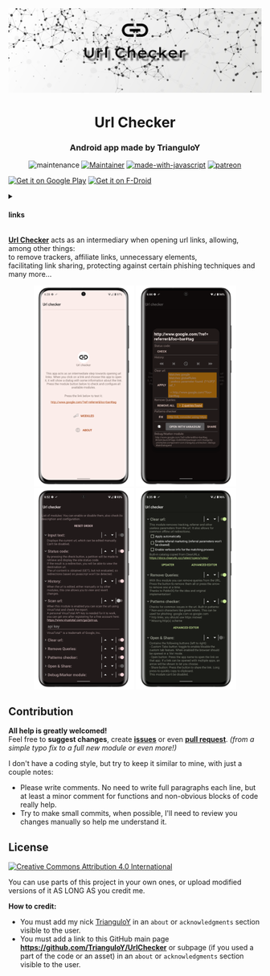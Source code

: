 <div align="center">
<img 
    src="art/presentation%20banner.png">

<h1>Url Checker</h1>
<h3>Android app made by TrianguloY</h3></div>

<div align="center">

![maintenance](https://img.shields.io/badge/maintenance-actively--developed-brightgreen.svg)
[![Maintainer](https://img.shields.io/badge/maintainer-TrianguloY-royalblue)](https://github.com/TrianguloY/)
[![made-with-javascript](https://img.shields.io/badge/Made%20with-JavaScript-1f425f.svg)](https://www.javascript.com)
[![patreon](https://img.shields.io/badge/patreon-Donate-orange)](https://www.patreon.com/bePatron?u=24747112)

</div>

[<img
    src="https://play.google.com/intl/en_us/badges/images/generic/en-play-badge.png"
    alt="Get it on Google Play"
    height="80">](https://play.google.com/store/apps/details?id=com.trianguloy.urlchecker) [<img 
    src="https://fdroid.gitlab.io/artwork/badge/get-it-on.png"
    alt="Get it on F-Droid"
    height="80">](https://f-droid.org/packages/com.trianguloy.urlchecker/)  
<details><summary><h4>links</h4></summary>

  - Google Play: https://play.google.com/store/apps/details?id=com.trianguloy.urlchecker  
  - FDroid: https://f-droid.org/packages/com.trianguloy.urlchecker/
</details>
    
[**Url Checker**](https://f-droid.org/en/packages/com.trianguloy.urlchecker/) acts as an intermediary when opening url links, allowing, among other things:  
to remove trackers, affiliate links, unnecessary elements,  
facilitating link sharing, protecting against certain phishing techniques and many more...


<p align="center">
<img 
    src="art/0.png" 
    height="400"> 
<img 
    src="art/1.png" 
    height="400"> 
<img 
    src="art/2.png" 
    height="400"> 
<img 
    src="art/3.png" 
    height="400">
</p>


## Contribution

**All help is greatly welcomed!**  
Feel free to **suggest changes**, create [**issues**](https://github.com/TrianguloY/UrlChecker/issues/new) or even [**pull request**](https://help.github.com/articles/about-pull-requests/). _(from a simple typo fix to a full new module or even more!)_

I don't have a coding style, but try to keep it similar to mine, with just a couple notes:

- Please write comments. No need to write full paragraphs each line, but at least a minor comment for functions and non-obvious blocks of code really help.
- Try to make small commits, when possible, I'll need to review you changes manually so help me understand it.

## License

[<img 
    src="https://mirrors.creativecommons.org/presskit/buttons/88x31/png/by.png"
    alt="Creative Commons Attribution 4.0 International"
    height="80">](http://creativecommons.org/licenses/by/4.0/)
    
You can use parts of this project in your own ones, or upload modified versions of it AS LONG AS you credit me.

**How to credit:**

- You must add my nick [TrianguloY](https://github.com/TrianguloY/) in an `about` or `acknowledgments` section visible to the user.
- You must add a link to this GitHub main page **https://github.com/TrianguloY/UrlChecker** or subpage (if you used a part of the code or an asset) in an `about` or `acknowledgments` section visible to the user.
